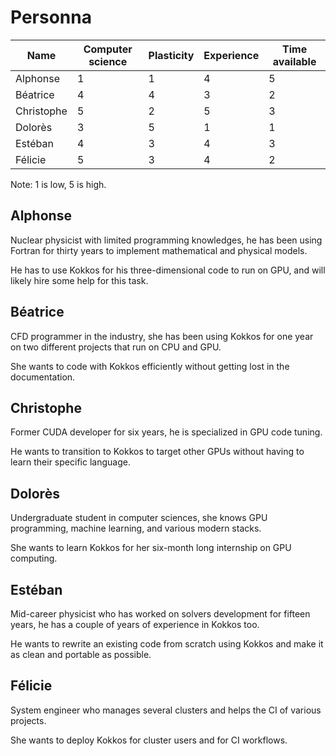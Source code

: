 # Personna

| Name       | Computer science | Plasticity | Experience | Time available |
|------------|------------------|------------|------------|----------------|
| Alphonse   | 1                | 1          | 4          | 5              |
| Béatrice   | 4                | 4          | 3          | 2              |
| Christophe | 5                | 2          | 5          | 3              |
| Dolorès    | 3                | 5          | 1          | 1              |
| Estéban    | 4                | 3          | 4          | 3              |
| Félicie    | 5                | 3          | 4          | 2              |

Note: 1 is low, 5 is high.

## Alphonse

Nuclear physicist with limited programming knowledges, he has been using Fortran for thirty years to implement mathematical and physical models.

He has to use Kokkos for his three-dimensional code to run on GPU, and will likely hire some help for this task.

## Béatrice

CFD programmer in the industry, she has been using Kokkos for one year on two different projects that run on CPU and GPU.

She wants to code with Kokkos efficiently without getting lost in the documentation.

## Christophe

Former CUDA developer for six years, he is specialized in GPU code tuning.

He wants to transition to Kokkos to target other GPUs without having to learn their specific language.

## Dolorès

Undergraduate student in computer sciences, she knows GPU programming, machine learning, and various modern stacks.

She wants to learn Kokkos for her six-month long internship on GPU computing.

## Estéban

Mid-career physicist who has worked on solvers development for fifteen years, he has a couple of years of experience in Kokkos too.

He wants to rewrite an existing code from scratch using Kokkos and make it as clean and portable as possible.

## Félicie

System engineer who manages several clusters and helps the CI of various projects.

She wants to deploy Kokkos for cluster users and for CI workflows.
